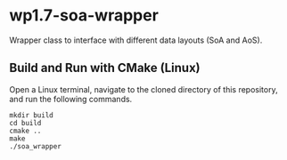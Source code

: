 # wp1.7-soa-wrapper
Wrapper class to interface with different data layouts (SoA and AoS).

## Build and Run with CMake (Linux)
Open a Linux terminal, navigate to the cloned directory of this repository, and run the following commands.
```
mkdir build
cd build
cmake ..
make
./soa_wrapper
```
